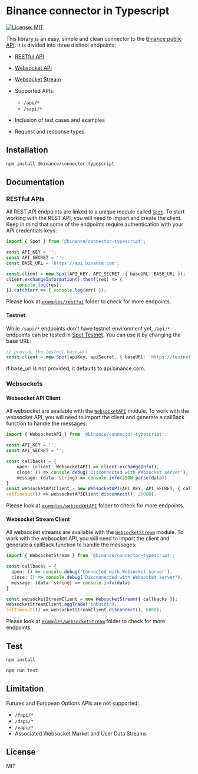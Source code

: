 # Binance connector in Typescript

[![License: MIT](https://img.shields.io/badge/License-MIT-yellow.svg)](https://opensource.org/licenses/MIT)

This library is an easy, simple and clean connector to the [Binance public API](https://github.com/binance/binance-spot-api-docs). It is divided into three distinct endpoints:
- [RESTful API](./src/spot.ts)
- [Websocket API](./src/websocketAPI.ts)
- [Websocket Stream](./src/websocketStream.ts)


- Supported APIs:
    - `/api/*`
    - `/sapi/*`
- Inclusion of test cases and examples
- Request and response types

## Installation

```bash
npm install @binance/connector-typescript
```

## Documentation

### RESTful APIs

All REST API endpoints are linked to a unique module called [`Spot`](./src/spot.ts#L4).
To start working with the REST API, you will need to import and create the client. Keep in mind that some of the endpoints require authentication with your API credentials keys:
```typescript
import { Spot } from '@binance/connector-typescript';

const API_KEY = '';
const API_SECRET = '';
const BASE_URL = 'https://api.binance.com';

const client = new Spot(API_KEY, API_SECRET, { baseURL: BASE_URL });
client.exchangeInformation().then((res) => {
    console.log(res);
}).catch(err => { console.log(err) });
```
Please look at [`examples/restful`](./examples/restful/) folder to check for more endpoints.

#### Testnet

While `/sapi/*` endpoints don't have testnet environment yet, `/api/*` endpoints can be tested in
[Spot Testnet](https://testnet.binance.vision/). You can use it by changing the base URL:

```typescript
// provide the testnet base url
const client = new Spot(apiKey, apiSecret, { baseURL: 'https://testnet.binance.vision'})
```
If base_url is not provided, it defaults to api.binance.com.

### Websockets

#### Websocket API Client

All websocket are available with the [`WebsocketAPI`](./src/websocketAPI.ts#L6) module.
To work with the websocket API, you will need to import the client and generate a callBack function to handle the messages:
```typescript
import { WebsocketAPI } from '@binance/connector-typescript';

const API_KEY = '';
const API_SECRET = '';

const callbacks = {
    open: (client: WebsocketAPI) => client.exchangeInfo(),
    close: () => console.debug('Disconnected with Websocket server'),
    message: (data: string) => console.info(JSON.parse(data))
}
const websocketAPIClient = new WebsocketAPI(API_KEY, API_SECRET, { callbacks });
setTimeout(() => websocketAPIClient.disconnect(), 20000);
```
Please look at [`examples/websocketAPI`](./examples/websocketAPI/) folder to check for more endpoints.

#### Websocket Stream Client

All websocket streams are available with the [`WebsocketStream`](./src/websocketStream.ts#L4) module.
To work with the websocket API, you will need to import the client and generate a callBack function to handle the messages:
```typescript
import { WebsocketStream } from '@binance/connector-typescript';

const callbacks = {
  open: () => console.debug('Connected with Websocket server'),
  close: () => console.debug('Disconnected with Websocket server'),
  message: (data: string) => console.info(data)
}

const websocketStreamClient = new WebsocketStream({ callbacks });
websocketStreamClient.aggTrade('bnbusdt');
setTimeout(() => websocketStreamClient.disconnect(), 6000);
```
Please look at [`examples/websocketStream`](./examples/websocketStream/) folder to check for more endpoints.

## Test

```bash
npm install

npm run test
```

## Limitation

Futures and European Options APIs are not supported:

  - `/fapi/*`
  - `/dapi/*`
  - `/eapi/*`
  -  Associated Websocket Market and User Data Streams

## License
MIT
